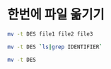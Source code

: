 # 한번에 파일 옮기기
``` bash
mv -t DES file1 file2 file3
```

``` bash
mv -t DES `ls|grep IDENTIFIER`
```

``` bash
mv -t DES
```